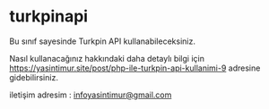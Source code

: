 # turkpinapi
Bu sınıf sayesinde Turkpin API kullanabileceksiniz.

Nasıl kullanacağınız hakkındaki daha detaylı bilgi için
https://yasintimur.site/post/php-ile-turkpin-api-kullanimi-9 adresine gidebilirsiniz.

iletişim adresim : infoyasintimur@gmail.com
